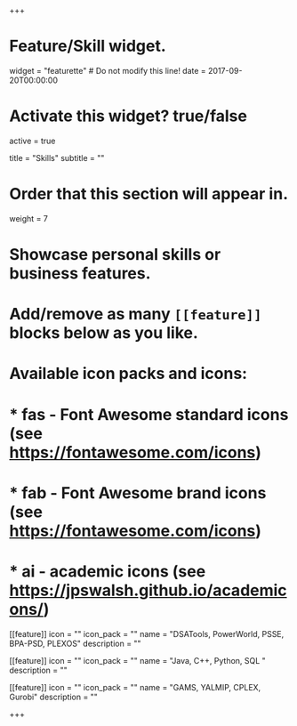+++
# Feature/Skill widget.
widget = "featurette"  # Do not modify this line!
date = 2017-09-20T00:00:00

# Activate this widget? true/false
active = true

title = "Skills"
subtitle = ""

# Order that this section will appear in.
weight = 7

# Showcase personal skills or business features.
# 
# Add/remove as many `[[feature]]` blocks below as you like.
# 
# Available icon packs and icons:
# * fas - Font Awesome standard icons (see https://fontawesome.com/icons)
# * fab - Font Awesome brand icons (see https://fontawesome.com/icons)
# * ai - academic icons (see https://jpswalsh.github.io/academicons/)

[[feature]]
  icon = ""
  icon_pack = ""
  name = "DSATools, PowerWorld, PSSE, BPA-PSD, PLEXOS"
  description = ""
  
[[feature]]
  icon = ""
  icon_pack = ""
  name = "Java, C++, Python, SQL "
  description = ""

[[feature]]
  icon = ""
  icon_pack = ""
  name = "GAMS, YALMIP, CPLEX, Gurobi"
  description = ""

+++
